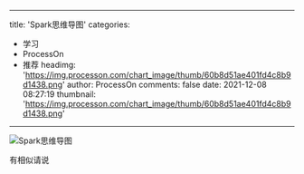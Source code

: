
---
title: 'Spark思维导图'
categories: 
 - 学习
 - ProcessOn
 - 推荐
headimg: 'https://img.processon.com/chart_image/thumb/60b8d51ae401fd4c8b9d1438.png'
author: ProcessOn
comments: false
date: 2021-12-08 08:27:19
thumbnail: 'https://img.processon.com/chart_image/thumb/60b8d51ae401fd4c8b9d1438.png'
---

<div>   
<img class="thumb" alt="Spark思维导图" src="https://img.processon.com/chart_image/thumb/60b8d51ae401fd4c8b9d1438.png" referrerpolicy="no-referrer">
<p>有相似请说</p>  
</div>
            